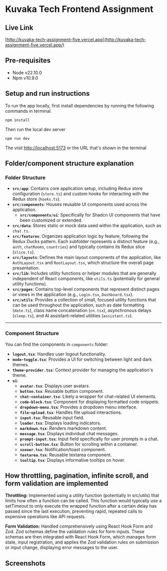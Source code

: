 # Kuvaka Tech Frontend Assignment

## Live Link

[http://kuvaka-tech-assignment-five.vercel.app](http://kuvaka-tech-assignment-five.vercel.app/)

## Pre-requisites

- Node v22.10.0
- Npm v10.9.0

## Setup and run instructions

To run the app locally, first install dependencies by running the following commands in terminal.

```
npm install
```

Then run the local dev server

```
npm run dev
```

The visit [http://localhost:5173](http://localhost:5173) or the URL that's shown in the terminal

## Folder/component structure explanation

### Folder Structure

- **`src/app`**: Contains core application setup, including Redux store configuration (`store.ts`) and custom hooks for interacting with the Redux store (`hooks.ts`).
- **`src/components`**: Houses reusable UI components used across the application.
  - **`src/components/ui`**: Specifically for Shadcn UI components that have been customized or extended.
- **`src/data`**: Stores static or mock data used within the application, such as `chat.ts`.
- **`src/features`**: Organizes application logic by feature, following the Redux Ducks pattern. Each subfolder represents a distinct feature (e.g., `auth`, `chatRooms`, `countries`) and typically contains its Redux slice (`slice.ts`).
- **`src/layouts`**: Defines the main layout components of the application, like `AuthLayout.tsx` and `RootLayout.tsx`, which structure the overall page presentation.
- **`src/lib`**: Includes utility functions or helper modules that are generally independent of React components, like `utils.ts` (potentially for general utility functions).
- **`src/pages`**: Contains top-level components that represent distinct pages or views in the application (e.g., `Login.tsx`, `Dashboard.tsx`).
- **`src/utils`**: Provides a collection of small, focused utility functions that can be used throughout the application, such as date formatting (`date.ts`), class name concatenation (`cn.tsx`), asynchronous delays (`sleep.ts`), and AI assistant-related utilities (`assistant.ts`).

---

### Component Structure

You can find the components in `components` folder:

- **`logout.tsx`**: Handles user logout functionality.
- **`mode-toggle.tsx`**: Provides a UI for switching between light and dark themes.
- **`theme-provider.tsx`**: Context provider for managing the application's theme.
- **`ui`**:
  - **`avatar.tsx`**: Displays user avatars.
  - **`button.tsx`**: Reusable button component.
  - **`chat-container.tsx`**: Likely a wrapper for chat-related UI elements.
  - **`code-block.tsx`**: Component for displaying formatted code snippets.
  - **`dropdown-menu.tsx`**: Provides a dropdown menu interface.
  - **`file-upload.tsx`**: Handles file upload interactions.
  - **`input.tsx`**: Reusable input field.
  - **`loader.tsx`**: Displays loading indicators.
  - **`markdown.tsx`**: Renders markdown content.
  - **`message.tsx`**: Displays individual chat messages.
  - **`prompt-input.tsx`**: Input field specifically for user prompts in a chat.
  - **`scroll-button.tsx`**: Button for scrolling within a container.
  - **`sonner.tsx`**: Notification/toast component.
  - **`textarea.tsx`**: Reusable textarea component.
  - **`tooltip.tsx`**: Displays informative tooltips on hover.

## How throttling, pagination, infinite scroll, and form validation are implemented

**Throttling:** Implemented using a utility function (potentially in src/utils) that limits how often a function can be called. This function would typically use a setTimeout to only execute the wrapped function after a certain delay has passed since the last execution, preventing rapid, repeated calls to expensive operations like API requests.

**Form Validation:** Handled comprehensively using React Hook Form and Zod. Zod schemas define the validation rules for form inputs. These schemas are then integrated with React Hook Form, which manages form state, input registration, and applies the Zod validation rules on submission or input change, displaying error messages to the user.

## Screenshots
